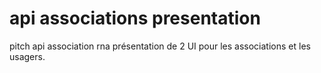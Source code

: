 # api associations presentation
pitch api association rna
présentation de 2 UI pour les associations et les usagers.
